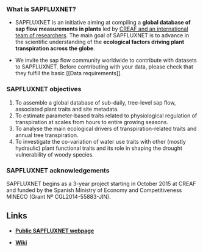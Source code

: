 ### What is SAPFLUXNET?

*  SAPFLUXNET is an initiative aiming at compiling a **global database of sap
   flow measurements in plants** led by
   [CREAF and an international team of researchers](http://sapfluxnet.creaf.cat/app/team/).
   The main goal of SAPFLUXNET is to advance in the scientific understanding of
   the **ecological factors driving plant transpiration across the globe**.

*  We invite the sap flow community worldwide to contribute with datasets to
   SAPFLUXNET. Before contributing with your data, please check that they
   fulfill the basic [[Data requirements]].

### SAPFLUXNET objectives

1. To assemble a global database of sub-daily, tree-level sap flow, associated
   plant traits and site metadata.
2. To estimate parameter-based traits related to physiological regulation of
   transpiration at scales from hours to entire growing seasons.
3. To analyse the main ecological drivers of transpiration-related traits and
   annual tree transpiration.
4. To investigate the co-variation of water use traits with other (mostly
   hydraulic) plant functional traits and its role in shaping the drought
   vulnerability of woody species.


### SAPFLUXNET acknowledgements

SAPFLUXNET begins as a 3-year project starting in October 2015 at CREAF and
funded by the Spanish Ministry of Economy and Competitiveness MINECO (Grant Nº
CGL2014-55883-JIN).

## Links

- **[Public SAPFLUXNET webpage](http://sapfluxnet.creaf.cat/app/team/)**

- **[Wiki](https://github.com/sapfluxnet/sapfluxnet-public/wiki)**
